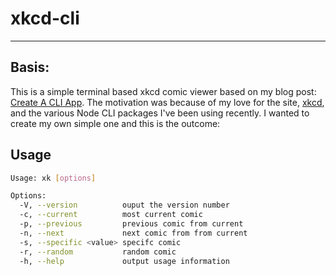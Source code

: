# xkcd-cli

---

## Basis:

This is a simple terminal based xkcd comic viewer based on my blog post: [Create A CLI App](https://cdrainxv.github.io/blog/cli/2017/11/18/creating-a-cli-app.html). The motivation was because of my love for the site, [xkcd](https://xkcd.com), and the various Node CLI packages I've been
using recently. I wanted to create my own simple one and this is the outcome:

##  Usage

```bash
Usage: xk [options]

Options:
  -V, --version          ouput the version number
  -c, --current          most current comic
  -p, --previous         previous comic from current
  -n, --next             next comic from from current
  -s, --specific <value> specifc comic
  -r, --random           random comic
  -h, --help             output usage information
```

